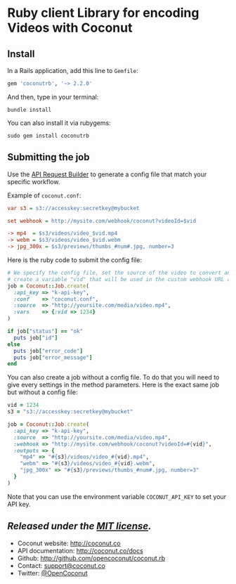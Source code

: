 # Ruby client Library for encoding Videos with Coconut

## Install

In a Rails application, add this line to `Gemfile`:

```ruby
gem 'coconutrb', '~> 2.2.0'
```

And then, type in your terminal:

```console
bundle install
```

You can also install it via rubygems:

```console
sudo gem install coconutrb
```

## Submitting the job

Use the [API Request Builder](https://app.coconut.co/job/new) to generate a config file that match your specific workflow.

Example of `coconut.conf`:

```ini
var s3 = s3://accesskey:secretkey@mybucket

set webhook = http://mysite.com/webhook/coconut?videoId=$vid

-> mp4  = $s3/videos/video_$vid.mp4
-> webm = $s3/videos/video_$vid.webm
-> jpg_300x = $s3/previews/thumbs_#num#.jpg, number=3
```

Here is the ruby code to submit the config file:

```ruby
# We specify the config file, set the source of the video to convert and
# create a variable "vid" that will be used in the custom webhook URL and output URLs
job = Coconut::Job.create(
  :api_key => "k-api-key",
  :conf    => "coconut.conf",
  :source  => "http://yoursite.com/media/video.mp4",
  :vars    => {:vid => 1234}
)

if job["status"] == "ok"
  puts job["id"]
else
  puts job["error_code"]
  puts job["error_message"]
end
```

You can also create a job without a config file. To do that you will need to give every settings in the method parameters. Here is the exact same job but without a config file:

```ruby
vid = 1234
s3 = "s3://accesskey:secretkey@mybucket"

job = Coconut::Job.create(
  :api_key => "k-api-key",
  :source  => "http://yoursite.com/media/video.mp4",
  :webhook => "http://mysite.com/webhook/coconut?videoId=#{vid}",
  :outputs => {
    "mp4" => "#{s3}/videos/video_#{vid}.mp4",
    "webm" => "#{s3}/videos/video_#{vid}.webm",
    "jpg_300x" => "#{s3}/previews/thumbs_#num#.jpg, number=3"
  }
)
```

Note that you can use the environment variable `COCONUT_API_KEY` to set your API key.

*Released under the [MIT license](http://www.opensource.org/licenses/mit-license.php).*
---

* Coconut website: http://coconut.co
* API documentation: http://coconut.co/docs
* Github: http://github.com/opencoconut/coconut.rb
* Contact: [support@coconut.co](mailto:support@coconut.co)
* Twitter: [@OpenCoconut](http://twitter.com/opencoconut)
